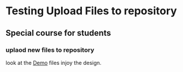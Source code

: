 # Testing Upload Files to repository

## Special course for students

### uplaod new files to repository


look at the [Demo](http://rastywebbasics.epizy.com/rastywebbasics/) files injoy the design.
